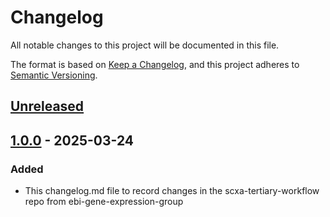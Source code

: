 # Changelog

All notable changes to this project will be documented in this file.

The format is based on [Keep a Changelog](https://keepachangelog.com/en/1.1.0/),
and this project adheres to [Semantic Versioning](https://semver.org/spec/v2.0.0.html).

## [Unreleased]

## [1.0.0] - 2025-03-24

### Added 

- This changelog.md file to record changes in the scxa-tertiary-workflow repo from ebi-gene-expression-group

[Unreleased]: https://github.com/ebi-gene-expression-group/scxa-tertiary-workflow/compare/v1.0.0..HEAD
[1.0.0]: https://github.com/ebi-gene-expression-group/scxa-tertiary-workflow/releases/tag/v1.0.0